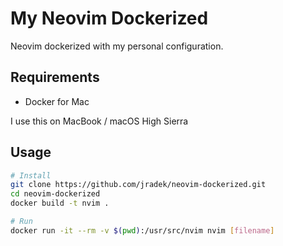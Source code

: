 # My Neovim Dockerized

Neovim dockerized with my personal configuration.

## Requirements

- Docker for Mac

I use this on MacBook / macOS High Sierra

## Usage

```bash
# Install
git clone https://github.com/jradek/neovim-dockerized.git
cd neovim-dockerized
docker build -t nvim .

# Run
docker run -it --rm -v $(pwd):/usr/src/nvim nvim [filename]
```
